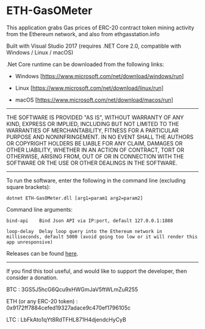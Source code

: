 # ETH-GasOMeter

This application grabs Gas prices of ERC-20 contract token mining activity from the Ethereum network, and also from ethgasstation.info

Built with Visual Studio 2017 (requires .NET Core 2.0, compatible with Windows / Linux / macOS)

.Net Core runtime can be downloaded from the following links:

- Windows [https://www.microsoft.com/net/download/windows/run]

- Linux [https://www.microsoft.com/net/download/linux/run]

- macOS [https://www.microsoft.com/net/download/macos/run]

--------------------------------------------------------------------

THE SOFTWARE IS PROVIDED "AS IS", WITHOUT WARRANTY OF ANY KIND, EXPRESS OR
IMPLIED, INCLUDING BUT NOT LIMITED TO THE WARRANTIES OF MERCHANTABILITY, FITNESS
FOR A PARTICULAR PURPOSE AND NONINFRINGEMENT. IN NO EVENT SHALL THE AUTHORS OR
COPYRIGHT HOLDERS BE LIABLE FOR ANY CLAIM, DAMAGES OR OTHER LIABILITY, WHETHER
IN AN ACTION OF CONTRACT, TORT OR OTHERWISE, ARISING FROM, OUT OF OR IN
CONNECTION WITH THE SOFTWARE OR THE USE OR OTHER DEALINGS IN THE SOFTWARE.

--------------------------------------------------------------------

To run the software, enter the following in the command line (excluding square brackets):

	dotnet ETH-GasOMeter.dll [arg1=param1 arg2=param2]

Command line arguments:

	bind-api	Bind Json API via IP:port, default 127.0.0.1:1888
	
	loop-delay	Delay loop query into the Ethereum network in milliseconds, default 5000 (avoid going too low or it will render this app unresponsive)

Releases can be found [here](https://github.com/lwYeo/ETH-GasOMeter/releases).

--------------------------------------------------------------------

If you find this tool useful, and would like to support the developer, then consider a donation.

BTC						:	3GS5J5hcG6Qcu9xHWGmJaV5ftWLmZuR255

ETH (or any ERC-20 token)	:	0x9172ff7884cefed19327adace9c470ef1796105c

LTC						:	LbFkAto1qYt8RdTFHL871H4djendcHyCyB
